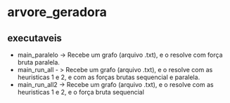 # arvore_geradora

## executaveis
* main_paralelo -> Recebe um grafo (arquivo .txt), e o resolve com força bruta paralela.
* main_run_all - > Recebe um grafo (arquivo .txt), e o resolve com as heuristicas 1 e 2, e com as forças brutas sequencial e paralela.
* main_run_all2 -> Recebe um grafo (arquivo .txt), e o resolve com as heuristicas 1 e 2, e o força bruta sequencial


